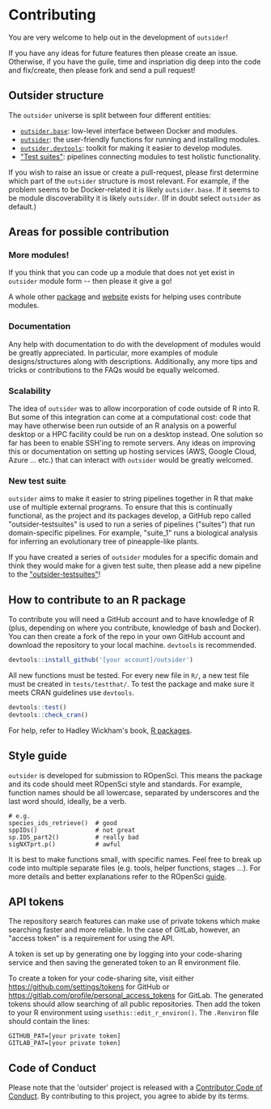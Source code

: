 # Contributing

You are very welcome to help out in the development of `outsider`!

If you have any ideas for future features then please create an issue.
Otherwise, if you have the guile, time and inspriation dig deep into the code
and fix/create, then please fork and send a pull request!

## Outsider structure

The `outsider` universe is split between four different entities:

* [`outsider.base`](https://github.com/ropensci/outsider.base): low-level
interface between Docker and modules.
* [`outsider`](https://github.com/ropensci/outsider): the user-friendly
functions for running and installing modules.
* [`outsider.devtools`](https://github.com/ropensci/outsider.devtools):
toolkit for making it easier to develop modules.
* ["Test suites"](https://github.com/ropensci/outsider-testsuites):
pipelines connecting modules to test holistic functionality.

If you wish to raise an issue or create a pull-request, please first
determine which part of the `outsider` structure is most relevant. For example,
if the problem seems to be Docker-related it is likely `outsider.base`. If it
seems to be module discoverability it is likely `outsider`. (If in doubt
select `outsider` as default.)

## Areas for possible contribution

### More modules!

If you think that you can code up a module that does not yet exist in `outsider`
module form -- then please it give a go!

A whole other [package](https://github.com/ropensci/outsider.devtools) and
[website](https://docs.ropensci.org/outsider.devtools/) exists for helping
uses contribute modules.

### Documentation

Any help with documentation to do with the development of modules would be
greatly appreciated. In particular, more examples of module designs/structures
along with descriptions. Additionally, any more tips and tricks or contributions
to the FAQs would be equally welcomed.

### Scalability

The idea of `outsider` was to allow incorporation of code outside of R into R.
But some of this integration can come at a computational cost: code that may
have otherwise been run outside of an R analysis on a powerful desktop or
a HPC facility could be run on a desktop instead. One solution so far has been
to enable SSH'ing to remote servers. Any ideas on improving this or
documentation on setting up hosting services (AWS, Google Cloud, Azure ... etc.)
that can interact with `outsider` would be greatly welcomed.

### New test suite

`outsider` aims to make it easier to string pipelines together in R that make
use of multiple external programs. To ensure that this is continually
functional, as the project and its packages develop, a GitHub repo
called "outsider-testsuites" is used to run a series of pipelines ("suites")
that run domain-specific pipelines. For example, "suite_1" runs a biological
analysis for inferring an evolutionary tree of pineapple-like plants.

If you have created a series of `outsider` modules for a specific domain and
think they would make for a given test suite, then please add a new pipeline to
the
["outsider-testsuites"](https://github.com/ropensci/outsider-testsuites)!

## How to contribute to an R package

To contribute you will need a GitHub account and to have knowledge of
R (plus, depending on where you contribute, knowledge of bash and Docker).
You can then create a fork of the repo in your own GitHub account
and download the repository to your local machine. `devtools` is recommended.

```r
devtools::install_github('[your account]/outsider')
```

All new functions must be tested. For every new file in `R/`, a new test file
must be created in `tests/testthat/`. To test the package and make sure it
meets CRAN guidelines use `devtools`. 

```r
devtools::test()
devtools::check_cran()
```

For help, refer to Hadley Wickham's book, [R packages](http://r-pkgs.had.co.nz/).

## Style guide

`outsider` is developed for submission to ROpenSci. This means the package and
its code should meet ROpenSci style and standards. For example, function
names should be all lowercase, separated by underscores and the last word
should, ideally, be a verb.

```
# e.g.
species_ids_retrieve()  # good
sppIDs()                # not great
sp.IDS_part2()          # really bad
sigNXTprt.p()           # awful
```

It is best to make functions small, with specific names. Feel free to break up code into multiple separate files (e.g. tools,
helper functions, stages ...). For more details and better explanations refer to the ROpenSci [guide](https://devguide.ropensci.org/building.html).

## API tokens

The repository search features can make use of private tokens which make
searching faster and more reliable. In the case of GitLab, however, an
"access token" is a requirement for using the API.

A token is set up by generating one by logging into your code-sharing service
and then saving the generated token to an R environment file.

To create a token for your code-sharing site, visit either
https://github.com/settings/tokens for GitHub or
https://gitlab.com/profile/personal_access_tokens for GitLab. The generated
tokens should allow searching of all public repositories. Then add the token to
your R environment using `usethis::edit_r_environ()`. The `.Renviron` file
should contain the lines:

```
GITHUB_PAT=[your private token]
GITLAB_PAT=[your private token]
```

## Code of Conduct

Please note that the 'outsider' project is released with a
[Contributor Code of Conduct](CODE_OF_CONDUCT.md).
By contributing to this project, you agree to abide by its terms.
